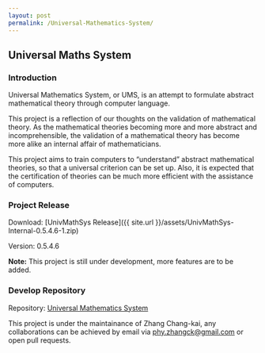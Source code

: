 ```yaml
---
layout: post
permalink: /Universal-Mathematics-System/
---
```


## Universal Maths System

### Introduction

Universal Mathematics System, or UMS, is an attempt to formulate abstract mathematical theory through computer language.

This project is a reflection of our thoughts on the validation of mathematical theory. As the mathematical theories becoming more and more abstract and incomprehensible, the validation of a mathematical theory has become more alike an internal affair of mathematicians.

This project aims to train computers to “understand” abstract mathematical theories, so that a universal criterion can be set up. Also, it is expected that the certification of theories can be much more efficient with the assistance of computers.

### Project Release

Download: [UnivMathSys Release]({{ site.url }}/assets/UnivMathSys-Internal-0.5.4.6-1.zip)

Version: 0.5.4.6

**Note:** This project is still under development, more features are to be added.

### Develop Repository

Repository: [Universal Mathematics System](https://github.com/Phy-David-Zhang/UnivMathSys)

This project is under the maintainance of Zhang Chang-kai, any collaborations can be achieved by email via [phy.zhangck@gmail.com](mailto:phy.zhangck@gmail.com) or open pull requests.